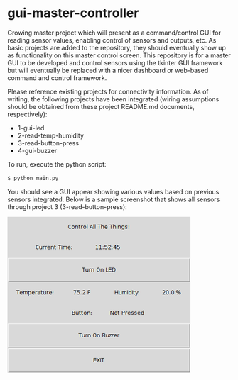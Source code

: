 # gui-master-controller

Growing master project which will present as a command/control GUI for reading sensor
values, enabling control of sensors and outputs, etc. As basic projects are added to the
repository, they should eventually show up as functionality on this master control screen.
This repository is for a master GUI to be developed and control sensors using the tkinter
GUI framework but will eventually be replaced with a nicer dashboard or web-based command
and control framework.

Please reference existing projects for connectivity information. As of writing, the following
projects have been integrated (wiring assumptions should be obtained from these project
README.md documents, respectively):

- 1-gui-led
- 2-read-temp-humidity
- 3-read-button-press
- 4-gui-buzzer

To run, execute the python script:

```bash
$ python main.py
```

You should see a GUI appear showing various values based on previous sensors integrated. Below
is a sample screenshot that shows all sensors through project 3 (3-read-button-press):

![GUI](img/gui.png "GUI")
